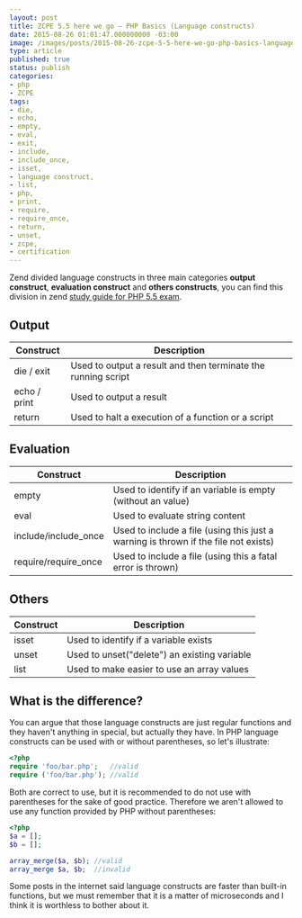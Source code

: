 ```yaml
---
layout: post
title: ZCPE 5.5 here we go – PHP Basics (Language constructs)
date: 2015-08-26 01:01:47.000000000 -03:00
image: /images/posts/2015-08-26-zcpe-5-5-here-we-go-php-basics-language-constructs/cover.jpg
type: article
published: true
status: publish
categories:
- php
- ZCPE
tags:
- die,
- echo,
- empty,
- eval,
- exit,
- include,
- include_once,
- isset,
- language construct,
- list,
- php,
- print,
- require,
- require_once,
- return,
- unset,
- zcpe,
- certification
---
```


Zend divided language constructs in three main categories **output construct**,
**evaluation construct** and **others constructs**, you can find this division
in zend [study guide for PHP 5.5 exam](http://www.zend.com/en/services/certification/php-certification-study-guide).

## Output

|Construct|Description|
|--- |--- |
|die / exit|Used to output a result and then terminate the running script|
|echo / print|Used to output a result|
|return|Used to halt a execution of a function or a script|

## Evaluation

|Construct|Description|
|--- |--- |
|empty|Used to identify if an variable is empty (without an value)|
|eval|Used to evaluate string content|
|include/include_once|Used to include a file (using this just a warning is thrown if the file not exists)|
|require/require_once|Used to include a file (using this a fatal error is thrown)|

## Others

|Construct|Description|
|--- |--- |
|isset|Used to identify if a variable exists|
|unset|Used to unset("delete") an existing variable|
|list|Used to make easier to use an array values|

## What is the difference?

You can argue that those language constructs are just regular functions and
they haven't anything in special, but actually they have. In PHP language
constructs can be used with or without parentheses, so let's illustrate:

```php
<?php
require 'foo/bar.php';   //valid
require ('foo/bar.php'); //valid
```

Both are correct to use, but it is recommended to do not use with parentheses
for the sake of good practice. Therefore we aren't allowed to use any function
provided by PHP without parentheses:

```php
<?php
$a = [];
$b = [];

array_merge($a, $b); //valid
array_merge $a, $b;  //invalid
```

Some posts in the internet said language constructs are faster than built-in
functions, but we must remember that it is a matter of microseconds and I think
it is worthless to bother about it.
